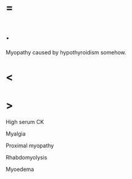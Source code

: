 # =

# .

Myopathy caused by hypothyroidism somehow.

# <

# >

High serum CK

Myalgia

Proximal myopathy

Rhabdomyolysis

Myoedema
